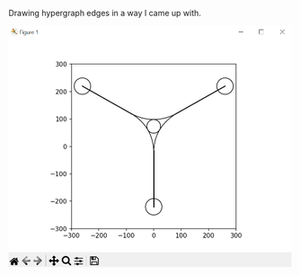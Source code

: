 Drawing hypergraph edges in a way I came up with.

![hypergraph edge visualisation](link-example.png)